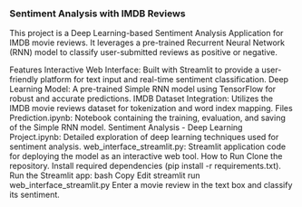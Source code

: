 ### Sentiment Analysis with IMDB Reviews
This project is a Deep Learning-based Sentiment Analysis Application for IMDB movie reviews. It leverages a pre-trained Recurrent Neural Network (RNN) model to classify user-submitted reviews as positive or negative.

Features
Interactive Web Interface: Built with Streamlit to provide a user-friendly platform for text input and real-time sentiment classification.
Deep Learning Model: A pre-trained Simple RNN model using TensorFlow for robust and accurate predictions.
IMDB Dataset Integration: Utilizes the IMDB movie reviews dataset for tokenization and word index mapping.
Files
Prediction.ipynb: Notebook containing the training, evaluation, and saving of the Simple RNN model.
Sentiment Analysis - Deep Learning Project.ipynb: Detailed exploration of deep learning techniques used for sentiment analysis.
web_interface_streamlit.py: Streamlit application code for deploying the model as an interactive web tool.
How to Run
Clone the repository.
Install required dependencies (pip install -r requirements.txt).
Run the Streamlit app:
bash
Copy
Edit
streamlit run web_interface_streamlit.py
Enter a movie review in the text box and classify its sentiment.
